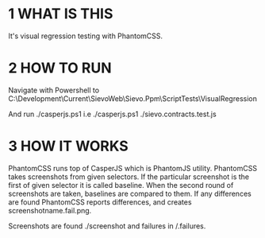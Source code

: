 # 1 WHAT IS THIS

It's visual regression testing with PhantomCSS.

# 2 HOW TO RUN 

Navigate with Powershell to 
C:\Development\Current\SievoWeb\Sievo.Ppm\ScriptTests\VisualRegression

And run ./casperjs.ps1 <testname>
i.e  ./casperjs.ps1 ./sievo.contracts.test.js

# 3 HOW IT WORKS

PhantomCSS runs top of CasperJS which is PhantomJS utility. PhantomCSS takes screenshots from given selectors.
If the particular screenshot is the first of given selector it is called baseline. When the second round of screenshots are taken, baselines are compared to them.
If any differences are found PhantomCSS reports differences, and creates screenshotname.fail.png.

Screenshots are found ./screenshot and failures in /.failures.

